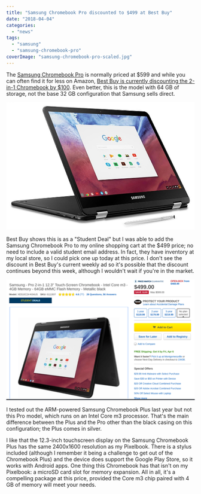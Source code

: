 ```yaml
---
title: "Samsung Chromebook Pro discounted to $499 at Best Buy"
date: "2018-04-04"
categories: 
  - "news"
tags: 
  - "samsung"
  - "samsung-chromebook-pro"
coverImage: "samsung-chromebook-pro-scaled.jpg"
---
```


The [Samsung Chromebook Pro](https://www.samsung.com/us/computing/chromebooks/12-14/samsung-chromebook-pro-xe510c24-k01us/) is normally priced at $599 and while you can often find it for less on Amazon, [Best Buy is currently discounting the 2-in-1 Chromebook by $100](https://www.bestbuy.com/site/samsung-pro-2-in-1-12-3-touch-screen-chromebook-intel-core-m3-4gb-memory-64gb-emmc-flash-memory-metallic-black/6111507.p?skuId=6111507). Even better, this is the model with 64 GB of storage, not the base 32 GB configuration that Samsung sells direct.

[![](images/samsung-chromebook-pro.jpg)](https://aboutchromebooks.com/wp-content/uploads/2018/04/samsung-chromebook-pro.jpg)

Best Buy shows this is as a "Student Deal" but I was able to add the Samsung Chromebook Pro to my online shopping cart at the $499 price; no need to include a valid student email address. In fact, they have inventory at my local store, so I could pick one up today at this price. I don't see the discount in Best Buy's current weekly ad so it's possible that the discount continues beyond this week, although I wouldn't wait if you're in the market.

[![](images/Samsung-Chromebook-Pro-499-Best-Buy.png)](https://aboutchromebooks.com/wp-content/uploads/2018/04/Samsung-Chromebook-Pro-499-Best-Buy.png)

I tested out the ARM-powered Samsung Chromebook Plus last year but not this Pro model, which runs on an Intel Core m3 processor. That's the main difference between the Plus and the Pro other than the black casing on this configuration; the Plus comes in silver.

I like that the 12.3-inch touchscreen display on the Samsung Chromebook Plus has the same 2400x1600 resolution as my Pixelbook. There is a stylus included (although I remember it being a challenge to get out of the Chromebook Plus) and the device does support the Google Play Store, so it works with Android apps. One thing this Chromebook has that isn't on my Pixelbook: a microSD card slot for memory expansion. All in all, it's a compelling package at this price, provided the Core m3 chip paired with 4 GB of memory will meet your needs.
